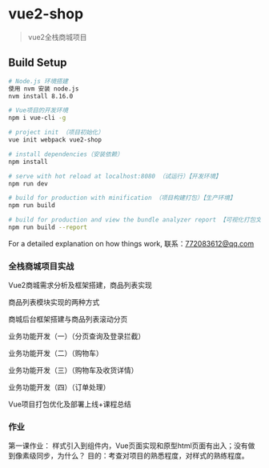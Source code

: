 # vue2-shop

> vue2全栈商城项目

## Build Setup

``` bash
# Node.js 环境搭建
使用 nvm 安装 node.js
nvm install 8.16.0

# Vue项目的开发环境
npm i vue-cli -g

# project init （项目初始化）
vue init webpack vue2-shop

# install dependencies（安装依赖）
npm install

# serve with hot reload at localhost:8080 （试运行）【开发环境】
npm run dev

# build for production with minification （项目构建打包）【生产环境】
npm run build

# build for production and view the bundle analyzer report 【可视化打包文件分析】
npm run build --report
```

For a detailed explanation on how things work, 联系：772083612@qq.com

### 全栈商城项目实战
Vue2商城需求分析及框架搭建，商品列表实现

商品列表模块实现的两种方式

商城后台框架搭建与商品列表滚动分页

业务功能开发（一）（分页查询及登录拦截）

业务功能开发（二）（购物车）

业务功能开发（三）（购物车及收货详情）

业务功能开发（四）（订单处理）

Vue项目打包优化及部署上线+课程总结

### 作业
第一课作业：
样式引入到组件内，Vue页面实现和原型html页面有出入；没有做到像素级同步，为什么？
目的：考查对项目的熟悉程度，对样式的熟练程度。

